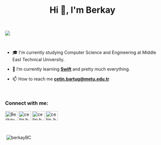 <h1 align="center">Hi 👋, I'm Berkay</h1>

<br>

![](https://komarev.com/ghpvc/?username=berkayBC&style=flat)

<br>

- 🎓 I'm currently studying Computer Science and Engineering at Middle East Technical University.

- 🌱 I’m currently learning [**Swift**](https://github.com/berkayBC/100daysSwift) and pretty much everything.

- 📫 How to reach me **cetin.bartug@metu.edu.tr**

<br>

<h3 align="left">Connect with me:</h3>
<p align="left">
  <a href="https://www.linkedin.com/in/cetin-berkaybartug98/" target="blank"><img align="center"
      src="https://raw.githubusercontent.com/rahuldkjain/github-profile-readme-generator/master/src/images/icons/Social/linked-in-alt.svg"
      alt="Berkay Bartug Cetin" height="30" width="40" /></a>
  <a href="https://www.facebook.com/cetin.bartug/" target="blank"><img align="center"
      src="https://raw.githubusercontent.com/rahuldkjain/github-profile-readme-generator/master/src/images/icons/Social/facebook.svg"
      alt="cetin.bartug" height="30" width="40" /></a>
  <a href="https://www.instagram.com/cetin.bartug/" target="blank"><img align="center"
      src="https://raw.githubusercontent.com/rahuldkjain/github-profile-readme-generator/master/src/images/icons/Social/instagram.svg"
      alt="cetin.bartug" height="30" width="40" /></a>
 <a href="https://twitter.com/cetin_bartug" target="blank"><img align="center"
      src="https://raw.githubusercontent.com/rahuldkjain/github-profile-readme-generator/master/src/images/icons/Social/twitter.svg"
      alt="cetin_bartug" height="30" width="40" /></a>
</p>

<br>

<p>&nbsp;<img align="center" src="https://github-readme-stats.vercel.app/api?username=berkayBC&show_icons=true&theme=dark&hide_border=true&locale=en" alt="berkayBC" /></p>
